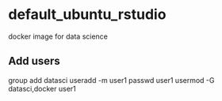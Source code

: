 # default_ubuntu_rstudio
docker image for data science

## Add users
group add datasci
useradd -m user1
passwd user1
usermod -G datasci,docker user1
